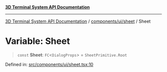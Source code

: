 [**3D Terminal System API Documentation**](../../../../README.md)

***

[3D Terminal System API Documentation](../../../../README.md) / [components/ui/sheet](../README.md) / Sheet

# Variable: Sheet

> `const` **Sheet**: `FC`\<`DialogProps`\> = `SheetPrimitive.Root`

Defined in: [src/components/ui/sheet.tsx:10](https://github.com/Dicommunitas/ThreeJS_Terminal_3D/blob/c0b82ba8679b8f85845255448514bad599eca08d/src/components/ui/sheet.tsx#L10)
